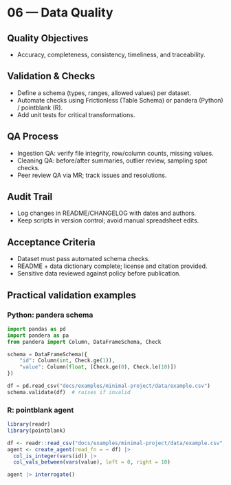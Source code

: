 # 06 — Data Quality

## Quality Objectives
- Accuracy, completeness, consistency, timeliness, and traceability.

## Validation & Checks
- Define a schema (types, ranges, allowed values) per dataset.
- Automate checks using Frictionless (Table Schema) or pandera (Python) / pointblank (R).
- Add unit tests for critical transformations.

## QA Process
- Ingestion QA: verify file integrity, row/column counts, missing values.
- Cleaning QA: before/after summaries, outlier review, sampling spot checks.
- Peer review QA via MR; track issues and resolutions.

## Audit Trail
- Log changes in README/CHANGELOG with dates and authors.
- Keep scripts in version control; avoid manual spreadsheet edits.

## Acceptance Criteria
- Dataset must pass automated schema checks.
- README + data dictionary complete; license and citation provided.
- Sensitive data reviewed against policy before publication.

## Practical validation examples

### Python: pandera schema
```python
import pandas as pd
import pandera as pa
from pandera import Column, DataFrameSchema, Check

schema = DataFrameSchema({
    "id": Column(int, Check.ge(1)),
    "value": Column(float, [Check.ge(0), Check.le(10)])
})

df = pd.read_csv("docs/examples/minimal-project/data/example.csv")
schema.validate(df)  # raises if invalid
```

### R: pointblank agent
```r
library(readr)
library(pointblank)

df <- readr::read_csv("docs/examples/minimal-project/data/example.csv", show_col_types = FALSE)
agent <- create_agent(read_fn = ~ df) |>
  col_is_integer(vars(id)) |>
  col_vals_between(vars(value), left = 0, right = 10)

agent |> interrogate()
```
